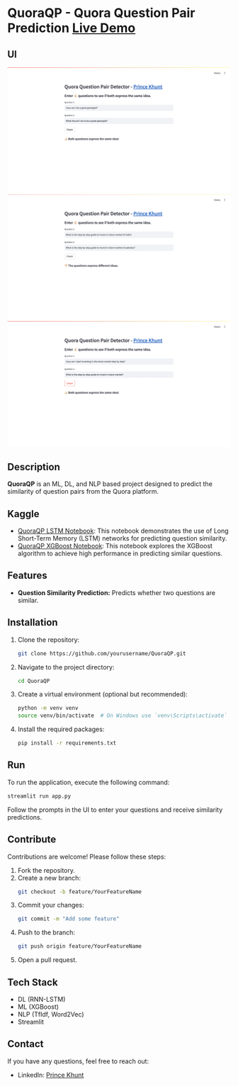 # QuoraQP - Quora Question Pair Prediction <a href="https://quoraquestionpair.streamlit.app/" target="_blank">Live Demo</a>

## UI 

![SS1](ui/ss1.png)
![SS2](ui/ss2.png)
![SS3](ui/ss3.png)

## Description

**QuoraQP** is an ML, DL, and NLP based project designed to predict the similarity of question pairs from the Quora platform. 

## Kaggle

- [QuoraQP LSTM Notebook](https://www.kaggle.com/code/princekhunt19/quoraqp-lstm): This notebook demonstrates the use of Long Short-Term Memory (LSTM) networks for predicting question similarity.
- [QuoraQP XGBoost Notebook](https://www.kaggle.com/code/princekhunt19/quoraqp-xgboost/edit): This notebook explores the XGBoost algorithm to achieve high performance in predicting similar questions.

## Features

- **Question Similarity Prediction:** Predicts whether two questions are similar.

## Installation

1. Clone the repository:
   ```bash
   git clone https://github.com/yourusername/QuoraQP.git
   ```
2. Navigate to the project directory:
   ```bash
   cd QuoraQP
   ```
3. Create a virtual environment (optional but recommended):
   ```bash
   python -m venv venv
   source venv/bin/activate  # On Windows use `venv\Scripts\activate`
   ```
4. Install the required packages:
   ```bash
   pip install -r requirements.txt
   ```

## Run

To run the application, execute the following command:
```bash
streamlit run app.py
```

Follow the prompts in the UI to enter your questions and receive similarity predictions.

## Contribute 

Contributions are welcome! Please follow these steps:

1. Fork the repository.
2. Create a new branch:
   ```bash
   git checkout -b feature/YourFeatureName
   ```
3. Commit your changes:
   ```bash
   git commit -m "Add some feature"
   ```
4. Push to the branch:
   ```bash
   git push origin feature/YourFeatureName
   ```
5. Open a pull request.

## Tech Stack

- DL (RNN-LSTM)
- ML (XGBoost)
- NLP (TfIdf, Word2Vec)
- Streamlit

## Contact

If you have any questions, feel free to reach out:

- LinkedIn: [Prince Khunt](https://www.linkedin.com/in/prince-khunt-linked-in/)